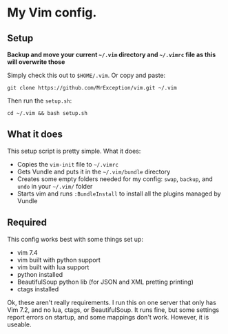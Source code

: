 # My Vim config.

## Setup

**Backup and move your current `~/.vim` directory and `~/.vimrc` file as this will overwrite those**

Simply check this out to `$HOME/.vim`. Or copy and paste:

    git clone https://github.com/MrException/vim.git ~/.vim

Then run the `setup.sh`:

    cd ~/.vim && bash setup.sh

## What it does

This setup script is pretty simple. What it does:
- Copies the `vim-init` file to `~/.vimrc`
- Gets Vundle and puts it in the `~/.vim/bundle` directory
- Creates some empty folders needed for my config: `swap`, `backup`, and `undo` in your `~/.vim/` folder
- Starts vim and runs `:BundleInstall` to install all the plugins managed by Vundle

## Required

This config works best with some things set up:
- vim 7.4
- vim built with python support
- vim built with lua support
- python installed
- BeautifulSoup python lib (for JSON and XML pretting printing)
- ctags installed

Ok, these aren't really requirements. I run this on one server that only has Vim 7.2, and no lua, ctags, or
BeautifulSoup. It runs fine, but some settings report errors on startup, and some mappings don't work.
However, it is useable.
